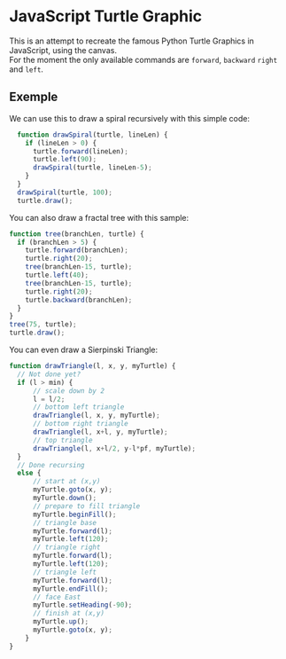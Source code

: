 # JavaScript Turtle Graphic

This is an attempt to recreate the famous Python Turtle Graphics  in JavaScript, using the canvas.  
For the moment the only available commands are `forward`, `backward` `right` and `left`.

## Exemple
We can use this to draw a spiral recursively with this simple code:

```javascript
  function drawSpiral(turtle, lineLen) {
    if (lineLen > 0) {
      turtle.forward(lineLen);
      turtle.left(90);
      drawSpiral(turtle, lineLen-5);
    }
  }
  drawSpiral(turtle, 100);
  turtle.draw();
```

You can also draw a fractal tree with this sample:

```javascript
function tree(branchLen, turtle) {
  if (branchLen > 5) {
    turtle.forward(branchLen);
    turtle.right(20);
    tree(branchLen-15, turtle);
    turtle.left(40);
    tree(branchLen-15, turtle);
    turtle.right(20);
    turtle.backward(branchLen);
  }
}
tree(75, turtle);
turtle.draw();
```

You can even draw a Sierpinski Triangle:

```javascript
function drawTriangle(l, x, y, myTurtle) {
  // Not done yet?
  if (l > min) {
      // scale down by 2
      l = l/2;
      // bottom left triangle
      drawTriangle(l, x, y, myTurtle);
      // bottom right triangle
      drawTriangle(l, x+l, y, myTurtle);
      // top triangle
      drawTriangle(l, x+l/2, y-l*pf, myTurtle);
  }
  // Done recursing
  else {
      // start at (x,y)
      myTurtle.goto(x, y);
      myTurtle.down();
      // prepare to fill triangle
      myTurtle.beginFill();
      // triangle base
      myTurtle.forward(l);
      myTurtle.left(120);
      // triangle right
      myTurtle.forward(l);
      myTurtle.left(120);
      // triangle left
      myTurtle.forward(l);
      myTurtle.endFill();
      // face East
      myTurtle.setHeading(-90);
      // finish at (x,y)
      myTurtle.up();
      myTurtle.goto(x, y);
    }
}
```

